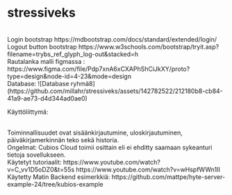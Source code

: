 # stressiveks
<br>
Login bootstrap https://mdbootstrap.com/docs/standard/extended/login/
<br>
Logout button bootstrap https://www.w3schools.com/bootstrap/tryit.asp?filename=trybs_ref_glyph_log-out&stacked=h
<br>
Rautalanka malli figmassa : https://www.figma.com/file/Pdp7xnA6xCXAPhShCiJkXY/proto?type=design&node-id=4-23&mode=design
<br>
Database:
![Database ryhmä8](https://github.com/millahr/stressiveks/assets/142782522/212180b8-cb84-41a9-ae73-d4d344ad0ae0)



Käyttöliittymä:

<br>
Toiminnallisuudet ovat sisäänkirjautumine, uloskirjautuminen, päiväkirjamerkinnän teko sekä historia. 
<br>
Ongelmat: Cubios Cloud toimii osittain eli ei ehditty saamaan sykeanturi tietoja sovellukseen. 
<br>
Käytetyt tutoriaalit: https://www.youtube.com/watch?v=C_vv1D5oDZ0&t=55s https://www.youtube.com/watch?v=wHspfWWn1II
<br>
Käytetty Matin Backend esimerkkiä: https://github.com/mattpe/hyte-server-example-24/tree/kubios-example
<br>
